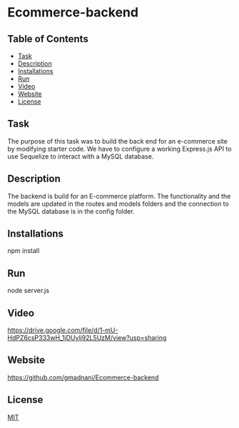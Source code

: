 # Ecommerce-backend

## Table of Contents
- [Task](#task)
- [Description](#description)
- [Installations](#installations)
- [Run](#run)
- [Video](#video)
- [Website](#website)
- [License](#license)

## Task
The purpose of this task was to build the back end for an e-commerce site by modifying starter code. We have to configure a working Express.js API to use Sequelize to interact with a MySQL database.

## Description 
The backend is build for an E-commerce platform. The functionality and the models are updated in the routes and models folders and the connection to the MySQL database is in the config folder.

## Installations
npm install

## Run
node server.js

## Video
https://drive.google.com/file/d/1-mU-HdPZ6csP333wH_1jDUylj92L5UzM/view?usp=sharing

## Website
https://github.com/gmadnani/Ecommerce-backend

## License
[MIT](https://choosealicense.com/licenses/mit/)
